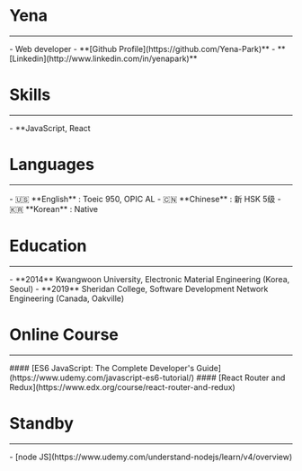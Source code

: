 # Yena
<hr>
- Web developer
- **[Github Profile](https://github.com/Yena-Park)**
- **[Linkedin](http://www.linkedin.com/in/yenapark)**

# Skills
<hr>
- **JavaScript, React

# Languages
<hr>
- 🇺🇸 **English** : Toeic 950, OPIC AL
- 🇨🇳 **Chinese** : 新 HSK 5级
- 🇰🇷 **Korean** : Native 

# Education
<hr>
- **2014** Kwangwoon University, Electronic Material Engineering (Korea, Seoul)
- **2019** Sheridan College, Software Development Network Engineering (Canada, Oakville)

# Online Course
<hr>
#### [ES6 JavaScript: The Complete Developer's Guide](https://www.udemy.com/javascript-es6-tutorial/)
#### [React Router and Redux](https://www.edx.org/course/react-router-and-redux)

# Standby
<hr>
- [node JS](https://www.udemy.com/understand-nodejs/learn/v4/overview)
